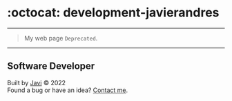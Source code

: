 # :octocat: development-javierandres
---
> My web page `Deprecated`.
---
## Software Developer
Built by [Javi](https://javierandres.dev) :copyright: 2022  
Found a bug or have an idea? [Contact me](https://javierandres.dev).
